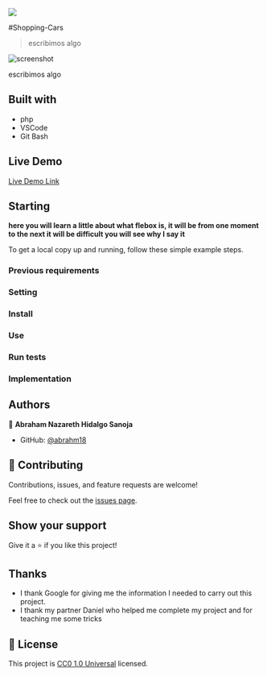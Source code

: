 ![](https://img.shields.io/badge/Uneweb-blue)

#Shopping-Cars

> escribimos algo 

![screenshot]()

 escribimos algo

## Built with

- php
- VSCode
- Git Bash

## Live Demo

[Live Demo Link](montarlo)


## Starting

**here you will learn a little about what flebox is, it will be from one moment to the next it will be difficult you will see why I say it**


To get a local copy up and running, follow these simple example steps.

### Previous requirements

### Setting

### Install

### Use

### Run tests

### Implementation



## Authors

👤 **Abraham Nazareth Hidalgo Sanoja**

- GitHub: [@abrahm18](https://github.com/abrahm18)


## 🤝 Contributing

Contributions, issues, and feature requests are welcome!

Feel free to check out the [issues page](https://github.com/Abrahm18/odin-recipes/issues).

## Show your support

Give it a ⭐️ if you like this project!

## Thanks

- I thank Google for giving me the information I needed to carry out this project.
- I thank my partner Daniel who helped me complete my project and for teaching me some tricks

## 📝 License

This project is [CC0 1.0 Universal](LICENSE) licensed.